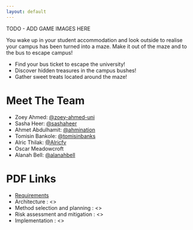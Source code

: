 ```yaml
---
layout: default 
---
```


TODO - ADD GAME IMAGES HERE 

You wake up in your student accommodation and look outside to realise your campus has been turned into a maze. Make it out of the maze and to the bus to escape campus!
- Find your bus ticket to escape the university!
- Discover hidden treasures in the campus bushes!
- Gather sweet treats located around the maze!


# Meet The Team
- Zoey Ahmed: [@zoey-ahmed-uni](https://github.com/zoey-ahmed-uni)
- Sasha Heer: [@sashaheer](https://github.com/sashaheer)
- Ahmet Abdulhamit: [@ahmination](https://github.com/ahmination) 
- Tomisin Bankole: [@tomisinbanks](https://github.com/tomisinbanks)
- Alric Thilak: [@Alricfv](https://github.com/Alricfv)
- Oscar Meadowcroft
- Alanah Bell: [@alanahbell](https://github.com/alanahbell)

# PDF Links
- [Requirements](https://github.com/ahmination/2025-26-Engineering-1-/blob/main/PDFs/Req1.pdf)
- Architecture : <<TODO>>
- Method selection and planning : <<TODO>>
- Risk assessment and mitigation : <<TODO>>
- Implementation : <<TODO>>
